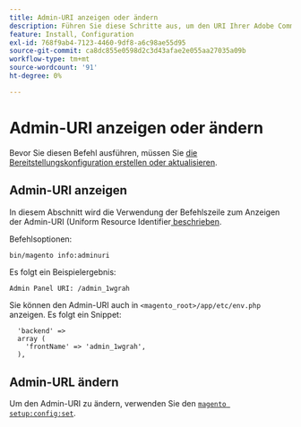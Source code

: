 ```yaml
---
title: Admin-URI anzeigen oder ändern
description: Führen Sie diese Schritte aus, um den URI Ihrer Adobe Commerce Admin-Anwendung anzuzeigen und zu ändern.
feature: Install, Configuration
exl-id: 768f9ab4-7123-4460-9df8-a6c98ae55d95
source-git-commit: ca8dc855e0598d2c3d43afae2e055aa27035a09b
workflow-type: tm+mt
source-wordcount: '91'
ht-degree: 0%

---
```


# Admin-URI anzeigen oder ändern

Bevor Sie diesen Befehl ausführen, müssen Sie [die Bereitstellungskonfiguration erstellen oder aktualisieren](deployment.md).

## Admin-URI anzeigen

In diesem Abschnitt wird die Verwendung der Befehlszeile zum Anzeigen der Admin-URI (Uniform Resource Identifier[ beschrieben](https://www.w3.org/Protocols/rfc2616/rfc2616-sec3.html#sec3.2).

Befehlsoptionen:

```bash
bin/magento info:adminuri
```

Es folgt ein Beispielergebnis:

```
Admin Panel URI: /admin_1wgrah
```

Sie können den Admin-URI auch in `<magento_root>/app/etc/env.php` anzeigen. Es folgt ein Snippet:

```php?start_inline=1
  'backend' =>
  array (
    'frontName' => 'admin_1wgrah',
  ),
```

## Admin-URL ändern

Um den Admin-URI zu ändern, verwenden Sie den [`magento setup:config:set`](deployment.md).
